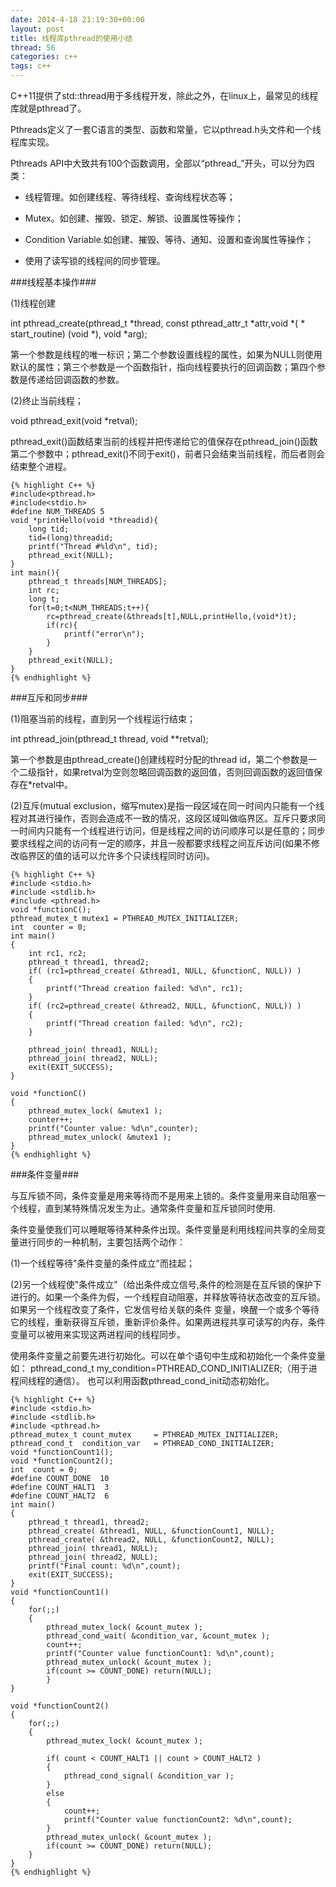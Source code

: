 ```yaml
---
date: 2014-4-18 21:19:30+00:00
layout: post
title: 线程库pthread的使用小结
thread: 56
categories: c++
tags: c++
---
```


C++11提供了std::thread用于多线程开发，除此之外，在linux上，最常见的线程库就是pthread了。 

Pthreads定义了一套C语言的类型、函数和常量，它以pthread.h头文件和一个线程库实现。

Pthreads API中大致共有100个函数调用，全部以“pthread_”开头，可以分为四类：

- 线程管理。如创建线程、等待线程、查询线程状态等；

- Mutex。如创建、摧毁、锁定、解锁、设置属性等操作；

- Condition Variable.如创建、摧毁、等待、通知、设置和查询属性等操作；

- 使用了读写锁的线程间的同步管理。

###线程基本操作###

(1)线程创建

int pthread_create(pthread_t *thread, const pthread_attr_t *attr,void *( * start_routine) (void *), void *arg);

第一个参数是线程的唯一标识；第二个参数设置线程的属性，如果为NULL则使用默认的属性；第三个参数是一个函数指针，指向线程要执行的回调函数；第四个参数是传递给回调函数的参数。

(2)终止当前线程；

void pthread_exit(void *retval);

pthread_exit()函数结束当前的线程并把传递给它的值保存在pthread_join()函数第二个参数中；pthread_exit()不同于exit()，前者只会结束当前线程，而后者则会结束整个进程。

	{% highlight C++ %}
	#include<pthread.h>
	#include<stdio.h>
	#define NUM_THREADS 5
	void *printHello(void *threadid){
		long tid;
		tid=(long)threadid;
		printf("Thread #%ld\n", tid);
		pthread_exit(NULL);
	}
	int main(){
		pthread_t threads[NUM_THREADS];
		int rc;
		long t;
		for(t=0;t<NUM_THREADS;t++){
			rc=pthread_create(&threads[t],NULL,printHello,(void*)t);
			if(rc){
				printf("error\n");
			}
		}
		pthread_exit(NULL);
	}
	{% endhighlight %}

###互斥和同步###

(1)阻塞当前的线程，直到另一个线程运行结束；

int pthread_join(pthread_t thread, void **retval);

第一个参数是由pthread_create()创建线程时分配的thread id，第二个参数是一个二级指针，如果retval为空则忽略回调函数的返回值，否则回调函数的返回值保存在*retval中。

(2)互斥(mutual exclusion，缩写mutex)是指一段区域在同一时间内只能有一个线程对其进行操作，否则会造成不一致的情况，这段区域叫做临界区。互斥只要求同一时间内只能有一个线程进行访问，但是线程之间的访问顺序可以是任意的；同步要求线程之间的访问有一定的顺序，并且一般都要求线程之间互斥访问(如果不修改临界区的值的话可以允许多个只读线程同时访问)。

	{% highlight C++ %}
	#include <stdio.h>
	#include <stdlib.h>
	#include <pthread.h>
	void *functionC();
	pthread_mutex_t mutex1 = PTHREAD_MUTEX_INITIALIZER;
	int  counter = 0;	
	int main()
	{
   		int rc1, rc2;
   		pthread_t thread1, thread2;
   		if( (rc1=pthread_create( &thread1, NULL, &functionC, NULL)) )
   		{
      		printf("Thread creation failed: %d\n", rc1);
   		}
   		if( (rc2=pthread_create( &thread2, NULL, &functionC, NULL)) )
   		{
      		printf("Thread creation failed: %d\n", rc2);
   		}

   		pthread_join( thread1, NULL);
   		pthread_join( thread2, NULL); 
   		exit(EXIT_SUCCESS);
	}

	void *functionC()
	{
   		pthread_mutex_lock( &mutex1 );
   		counter++;
   		printf("Counter value: %d\n",counter);
   		pthread_mutex_unlock( &mutex1 );
	}
	{% endhighlight %}
	
###条件变量###

与互斥锁不同，条件变量是用来等待而不是用来上锁的。条件变量用来自动阻塞一个线程，直到某特殊情况发生为止。通常条件变量和互斥锁同时使用.

条件变量使我们可以睡眠等待某种条件出现。条件变量是利用线程间共享的全局变量进行同步的一种机制，主要包括两个动作：

(1)一个线程等待"条件变量的条件成立"而挂起；

(2)另一个线程使"条件成立"（给出条件成立信号,条件的检测是在互斥锁的保护下进行的。如果一个条件为假，一个线程自动阻塞，并释放等待状态改变的互斥锁。如果另一个线程改变了条件，它发信号给关联的条件 变量，唤醒一个或多个等待它的线程，重新获得互斥锁，重新评价条件。如果两进程共享可读写的内存，条件变量可以被用来实现这两进程间的线程同步。

使用条件变量之前要先进行初始化。可以在单个语句中生成和初始化一个条件变量如：
pthread_cond_t my_condition=PTHREAD_COND_INITIALIZER;（用于进程间线程的通信）。
也可以利用函数pthread_cond_init动态初始化。

	{% highlight C++ %}
	#include <stdio.h>
	#include <stdlib.h>
	#include <pthread.h>
	pthread_mutex_t count_mutex     = PTHREAD_MUTEX_INITIALIZER;
	pthread_cond_t  condition_var   = PTHREAD_COND_INITIALIZER;
	void *functionCount1();
	void *functionCount2();
	int  count = 0;
	#define COUNT_DONE  10
	#define COUNT_HALT1  3
	#define COUNT_HALT2  6
	int main()
	{
   		pthread_t thread1, thread2;
   		pthread_create( &thread1, NULL, &functionCount1, NULL);
   		pthread_create( &thread2, NULL, &functionCount2, NULL);
   		pthread_join( thread1, NULL);
   		pthread_join( thread2, NULL);
   		printf("Final count: %d\n",count);
   		exit(EXIT_SUCCESS);
	}
	void *functionCount1()
	{
   		for(;;)
   		{
      		pthread_mutex_lock( &count_mutex );
      		pthread_cond_wait( &condition_var, &count_mutex );
      		count++;
      		printf("Counter value functionCount1: %d\n",count);
      		pthread_mutex_unlock( &count_mutex );
      		if(count >= COUNT_DONE) return(NULL);
    		}
	}

	void *functionCount2()
	{
    	for(;;)
    	{
       		pthread_mutex_lock( &count_mutex );

       		if( count < COUNT_HALT1 || count > COUNT_HALT2 )
       		{
          		pthread_cond_signal( &condition_var );
       		}
       		else
       		{
          		count++;
          		printf("Counter value functionCount2: %d\n",count);
       		}
       		pthread_mutex_unlock( &count_mutex );
       		if(count >= COUNT_DONE) return(NULL);
    	}
	}
	{% endhighlight %}